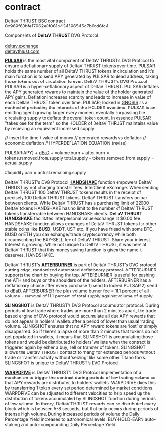 # contract
DeltaV THRUST BSC contract 0x969f60bfe17962e0f061b434596545c7b6cd6fc4

Components of <b>DeltaV THRUST</b> DVG Protocol <br /><br />
<a href="https://deltav.exchange">deltav.exchange</a><br />
<a href="https://deltavthrust.com">deltavthrust.com</a><br />

<a href="https://bscscan.com/token/0x969F60Bfe17962E0f061B434596545C7b6Cd6Fc4?a=0x34007ca21e12d1d31eaea468f8f1639e6465508b"><b>PULSAR</b></a> is the most vital component of DeltaV THRUST’s DVG Protocol to ensure a deflationary supply of DeltaV THRUST tokens over time. PULSAR  holds the same number of all DeltaV THRUST tokens in circulation and it’s main function is to send APY generated by PULSAR to dead address, taking those tokens out of circulation forever. DeltaV THRUST’s DVG Protocol PULSAR is a hyper-deflationary aspect of DeltaV THRUST. PULSAR deflates the APY generated rewards to maintain the value of the holder generated APY gains. Deflation increases scarcity and leads to increase in value of each DeltaV THRUST token over time. PULSAR; locked in <a href="https://bscscan.com/address/0x34007ca21e12d1d31eaea468f8f1639e6465508b#code">GNOSIS</a> as a method of protecting the interests of the HOLDER over time. PULSAR is an emitting agent growing larger every moment eventally surpassing the circulating supply to deflate the overall token count. In essence PULSAR "takes one for the team" so the HOLDER of DeltaV THRUST maintains value by recieving an equivalent increased supply.

// insert the time / value of money
// generated rewards vs deflation // economic deflation
// HYPERDEFLATION EQUATION (revise)

PULSAR(APY) + <a href="https://bscscan.com/token/0x969F60Bfe17962E0f061B434596545C7b6Cd6Fc4?a=0x000000000000000000000000000000000000dead">dEaD</a> + volume.burn + after.burn = tokens.removed.from.supply
total.supply - tokens.removed.from.supply = actual.supply

#liquidity.pair = actual.remaining.supply

DeltaV THRUST’s DVG Protocol <a href="https://deltav.exchange"><b>HANDSHAKE</b></a> function empowers DeltaV THRUST by not charging transfer fees. InterClient eXchange. When sending DeltaV THRUST 100 DeltaV THRUST tokens results in  the receipt of precisely 100 DeltaV THRUST tokens. DeltaV THRUST transfers on par between clients. While DeltaV THRUST has a purchasing limit of 22000 DeltaV tokens HANDSHAKE has no limit to the number of DeltaV THRUST tokens transferrable between HANDSHAKE clients. <b>DeltaV THRUST HANDSHAKE</b> facilitates interpersonal value exchange at $0.00 fee. HANDSHAKE function allows exhanges of DeltaV THRUST tokens for other stable coins like <b>BUSD</b>, USDT, UST etc. If you have friend with some BTC, BUSD or ETH you can exhange/ trade cryptocurrency while both circumventing the BUY-SELL fee of DeltaV THRUST. Share your interest. Interest is growing. While not unique to DeltaV THRUST, it was here at DeltaV THRUST that this money saving function is given the name it deserves, HANDSHAKE.

DeltaV THRUST’s <a href="https://bscscan.com/address/0xc75b704446d36d296c7138df969b4c1ba54d7326"><b>AFTERBURNER</b></a> is part of DeltaV THRUST’s DVG protocol cutting edge, randomized automated deflationary protocol. AFTERBURNER supports the chart by buying the top. AFTERBURNER is useful for pushing the ATH and buys on the shoulders of the holders. AFTERBURNER has a deflationary choice after every purchase 1) send to locked PULSAR 2) send to dEaD. AFTERBURNER fee plus volume burner fee = 11.1 percent of all volume = removal of 11.1 percent of total supply against volume of supply.

<b>SLINGSHOT</b> is DeltaV THRUST’s DVG Protocol accumulator protocol. During periods of low trade where trades are more than 2 minutes apart, the trade based engine of DVG protocol would accumulate all due APY rewards that do not appear in holders’ wallets after a period of lower than usual trading volume. SLINGSHOT ensures that no APY reward tokens are ‘lost’ or simply disappeared. So if there’s a lapse of more than 2 minutes that tokens do not get populated in wallets, it means that SLINGSHOT is accumulating those tokens and would be distributed to holders’ wallets when the contract is triggered again by either a buy, sell or transfer of tokens. SLINGSHOT allows the DeltaV THRUST contract to ‘hang’ for extended periods without trade or transfer activity without ’seizing’ like some other Titano forks. SLINGSHOT is unique to DeltaV THRUST’s DVG Protocol.

<a href="https://bscscan.com/address/0x9bfb519b4abee3c9cd155449c569bf5137fb0dca"><b>WARPDRIVE</b></a> is DeltaV THRUST’s DVG Protocol implementation of a mechanism to trigger the contract during periods of low trading volume so that APY rewards are distributed to holders’ wallets. WARPDRIVE does this by transferring 1 token every set period determined by market conditions. WARPDRIVE can be adjusted to different velocities to help speed up the distribution of tokens accumulated by SLINGSHOT function during periods of low volume. In theory, DeltaV THRUST rewards can be distributed every block which is between 5-8 seconds, but that only occurs during periods of intense high volume. During increased periods of volume the Daily Percentage Yield increases to astronomical levels. BUY-HOLD-EARN auto-staking and auto-compounding Daily Percentage Yield.

